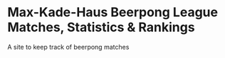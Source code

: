 # Max-Kade-Haus Beerpong League Matches, Statistics & Rankings
A site to keep track of beerpong matches
